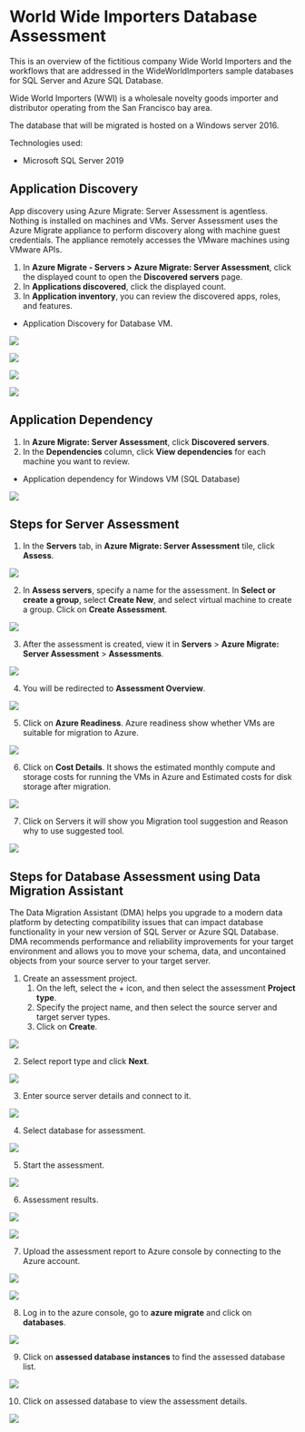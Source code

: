 # World Wide Importers Database Assessment
This is an overview of the fictitious company Wide World Importers and the workflows that are addressed in the WideWorldImporters sample databases for SQL Server and Azure SQL Database.

Wide World Importers (WWI) is a wholesale novelty goods importer and distributor operating from the San Francisco bay area.

The database that will be migrated is hosted on a Windows server 2016.

Technologies used:
 - Microsoft SQL Server 2019

## Application Discovery

App discovery using Azure Migrate: Server Assessment is agentless. Nothing is installed on machines and VMs. Server Assessment uses the Azure Migrate appliance to perform discovery along with machine guest credentials. The appliance remotely accesses the VMware machines using VMware APIs.

1. In **Azure Migrate - Servers > Azure Migrate: Server Assessment**, click the displayed count to open the **Discovered servers** page.
2. In **Applications discovered**, click the displayed count.
3. In **Application inventory**, you can review the discovered apps, roles, and features.

* Application Discovery for Database VM.

<p><kbd>
  <img src="https://github.com/Click2Cloud/Azure-Migrate/blob/master/images/wide-world-importers/application-discovery1.PNG?raw=true">
</kbd></p>
<p><kbd>
  <img src="https://github.com/Click2Cloud/Azure-Migrate/blob/master/images/wide-world-importers/application-discovery2.PNG?raw=true">
</kbd></p>
<p><kbd>
  <img src="https://github.com/Click2Cloud/Azure-Migrate/blob/master/images/wide-world-importers/application-discovery3.PNG?raw=true">
</kbd></p>
<p><kbd>
  <img src="https://github.com/Click2Cloud/Azure-Migrate/blob/master/images/wide-world-importers/application-discovery4.PNG?raw=true">
</kbd></p>

## Application Dependency

1. In **Azure Migrate: Server Assessment**, click **Discovered servers**.
2. In the **Dependencies** column, click **View dependencies** for each machine you want to review.

* Application dependency for Windows VM (SQL Database)

<p><kbd>
  <img src="https://github.com/Click2Cloud/Azure-Migrate/blob/master/images/wide-world-importers/application-dependency.PNG?raw=true">
</kbd></p>

## Steps for Server Assessment
1. In the **Servers** tab, in **Azure Migrate: Server Assessment** tile, click **Assess**.

<p><kbd>
  <img src="https://github.com/Click2Cloud/Azure-Migrate/blob/master/images/tailwind-traders/srver-assessment1.PNG?raw=true">
</kbd></p>

2. In **Assess servers**, specify a name for the assessment. In **Select or create a group**, select **Create New**, and select virtual machine to create a group. Click on **Create Assessment**.

<p><kbd>
  <img src="https://github.com/Click2Cloud/Azure-Migrate/blob/master/images/wide-world-importers/server-assessment-1.PNG?raw=true">
</kbd></p>

3. After the assessment is created, view it in **Servers** > **Azure Migrate: Server Assessment** > **Assessments**.

<p><kbd>
  <img src="https://github.com/Click2Cloud/Azure-Migrate/blob/master/images/wide-world-importers/server-assessment-2.PNG?raw=true">
</kbd></p>

4. You will be redirected to **Assessment Overview**.

<p><kbd>
  <img src="https://github.com/Click2Cloud/Azure-Migrate/blob/master/images/wide-world-importers/server-assessment-3.PNG?raw=true">
</kbd></p>

5. Click on **Azure Readiness**.
Azure readiness show whether VMs are suitable for migration to Azure.

<p><kbd>
  <img src="https://github.com/Click2Cloud/Azure-Migrate/blob/master/images/wide-world-importers/server-assessment-4.PNG?raw=true">
</kbd></p>

6. Click on **Cost Details**.
It shows the estimated monthly compute and storage costs for running the VMs in Azure and Estimated costs for disk storage after migration.

<p><kbd>
  <img src="https://github.com/Click2Cloud/Azure-Migrate/blob/master/images/wide-world-importers/server-assessment-5.PNG?raw=true">
</kbd></p>

7. Click on Servers it will show you Migration tool suggestion and Reason why to use suggested tool.

<p><kbd>
  <img src="https://github.com/Click2Cloud/Azure-Migrate/blob/master/images/wide-world-importers/server-assessment-6.PNG?raw=true">
</kbd></p>

## Steps for Database Assessment using Data Migration Assistant

The Data Migration Assistant (DMA) helps you upgrade to a modern data platform by detecting compatibility issues that can impact database functionality in your new version of SQL Server or Azure SQL Database. DMA recommends performance and reliability improvements for your target environment and allows you to move your schema, data, and uncontained objects from your source server to your target server.

1. Create an assessment project.
   1.  On the left, select the + icon, and then select the assessment **Project type**.
   2. Specify the project name, and then select the source server and target server types.
   3. Click on **Create**.

<p><kbd>
  <img src="https://github.com/Click2Cloud/Azure-Migrate/blob/master/images/wide-world-importers/dma-1.PNG?raw=true">
</kbd></p>

2. Select report type and click **Next**.

<p><kbd>
  <img src="https://github.com/Click2Cloud/Azure-Migrate/blob/master/images/wide-world-importers/dma-2.PNG?raw=true">
</kbd></p>

3. Enter source server details and connect to it.

<p><kbd>
  <img src="https://github.com/Click2Cloud/Azure-Migrate/blob/master/images/wide-world-importers/dma-3.PNG?raw=true">
</kbd></p>

4. Select database for assessment.

<p><kbd>
  <img src="https://github.com/Click2Cloud/Azure-Migrate/blob/master/images/wide-world-importers/dma-4.PNG?raw=true">
</kbd></p>

5. Start the assessment.

<p><kbd>
  <img src="https://github.com/Click2Cloud/Azure-Migrate/blob/master/images/wide-world-importers/dma-5.PNG?raw=true">
</kbd></p>

6. Assessment results.

<p><kbd>
  <img src="https://github.com/Click2Cloud/Azure-Migrate/blob/master/images/wide-world-importers/dma-6.PNG?raw=true">
</kbd></p>

<p><kbd>
  <img src="https://github.com/Click2Cloud/Azure-Migrate/blob/master/images/wide-world-importers/dma-7.PNG?raw=true">
</kbd></p>

7. Upload the assessment report to Azure console by connecting to the Azure account.

<p><kbd>
   <img src="https://github.com/Click2Cloud/Azure-Migrate/blob/master/images/wide-world-importers/dma-8.PNG?raw=true">
</kbd></p>

<p><kbd>
   <img src="https://github.com/Click2Cloud/Azure-Migrate/blob/master/images/wide-world-importers/dma-9.PNG?raw=true">
</kbd></p>

8. Log in to the azure console, go to **azure migrate** and click on **databases**.

<p><kbd>
   <img src="https://github.com/Click2Cloud/Azure-Migrate/blob/master/images/wide-world-importers/dma-10.PNG?raw=true">
</kbd></p>

9. Click on **assessed database instances** to find the assessed database list.

<p><kbd>
  <img src="https://github.com/Click2Cloud/Azure-Migrate/blob/master/images/wide-world-importers/dma-11.PNG?raw=true">
</kbd></p>

10. Click on assessed database to view the assessment details.

<p><kbd>
   <img src="https://github.com/Click2Cloud/Azure-Migrate/blob/master/images/wide-world-importers/dma-12.PNG?raw=true">
</kbd></p>
